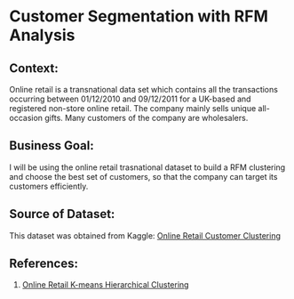 # Customer Segmentation with RFM Analysis
## Context:
Online retail is a transnational data set which contains all the transactions occurring between 01/12/2010 and 09/12/2011 for a UK-based and registered non-store online retail. The company mainly sells unique all-occasion gifts. Many customers of the company are wholesalers.

## Business Goal:
I will be using the online retail trasnational dataset to build a RFM clustering and choose the best set of customers, so that the company can target its customers efficiently.

## Source of Dataset:
This dataset was obtained from Kaggle: <a href="https://www.kaggle.com/datasets/hellbuoy/online-retail-customer-clustering">Online Retail Customer Clustering</a>

## References:
1. <a href="https://www.kaggle.com/code/hellbuoy/online-retail-k-means-hierarchical-clustering">Online Retail K-means Hierarchical Clustering</a>
